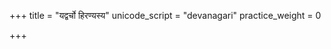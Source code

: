 +++
title = "यद्वर्चो हिरण्यस्य"
unicode_script = "devanagari"
practice_weight = 0

+++
<div class="js_include" url="/vedAH_sAma/paravastu-saama/devaH/indraH/yad-varcho-hiraNyasya/"  newLevelForH1="1" includeTitle="true"> </div>